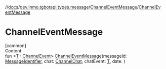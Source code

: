 //[docs](../../../index.md)/[dev.inmo.tgbotapi.types.message](../index.md)/[ChannelEventMessage](index.md)/[ChannelEventMessage](-channel-event-message.md)



# ChannelEventMessage  
[common]  
Content  
fun <[T](index.md) : [ChannelEvent](../../dev.inmo.tgbotapi.types.message.ChatEvents.abstracts/-channel-event/index.md)> [ChannelEventMessage](-channel-event-message.md)(messageId: [MessageIdentifier](../../dev.inmo.tgbotapi.types/index.md#%5Bdev.inmo.tgbotapi.types%2FMessageIdentifier%2F%2F%2FPointingToDeclaration%2F%5D%2FClasslikes%2F625018081), chat: [ChannelChat](../../dev.inmo.tgbotapi.types.chat.abstracts/-channel-chat/index.md), chatEvent: [T](index.md), date: )  



